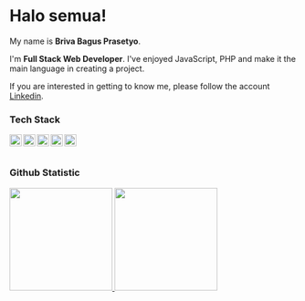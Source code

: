 # Halo semua! 

My name is **Briva Bagus Prasetyo**.

I'm **Full Stack Web Developer**.  I've enjoyed JavaScript, PHP and make it the main language in creating a project.


If you are interested in getting to know me, please follow the account [Linkedin](https://www.linkedin.com/in/briva-bagus-prasetyo-5281551b3/).

### Tech Stack
  <a href="#"><img align="left" alt="JavaScript" title="JavaScript" width="21px" src="https://upload.wikimedia.org/wikipedia/commons/9/99/Unofficial_JavaScript_logo_2.svg" /></a>
  <a href="https://nodejs.org/"><img align="left" alt="NodeJS" title="NodeJS" width="21px" src="https://seeklogo.com/images/N/nodejs-logo-FBE122E377-seeklogo.com.png" /></a>
  <a href="https://reactjs.org/"><img align="left" alt="React" title="React" width="21px" src="https://cdn.worldvectorlogo.com/logos/react-2.svg" /></a>
  <a href="https://laravel.com/"><img align="left" alt="Laravel" title="Laravel" width="21px" src="https://upload.wikimedia.org/wikipedia/commons/thumb/9/9a/Laravel.svg/985px-Laravel.svg.png" /></a>
  <a href="https://	www.yiiframework.com/"><img align="left" alt="YII" title="YII" width="21px" src="https://upload.wikimedia.org/wikipedia/id/a/ae/Yii.png" /></a>
  <br>
  <br>

### Github Statistic
<p align="left">
<a href="https://github.com/gilangadhan">
  <img height="180em" src="https://github-readme-stats-eight-theta.vercel.app/api?username=brivabagus&show_icons=true&theme=algolia&include_all_commits=true&count_private=true"/>
  <img height="180em" src="https://github-readme-stats-eight-theta.vercel.app/api/top-langs/?username=brivabagus&layout=compact&langs_count=8&theme=algolia"/>
</a>
</p>
